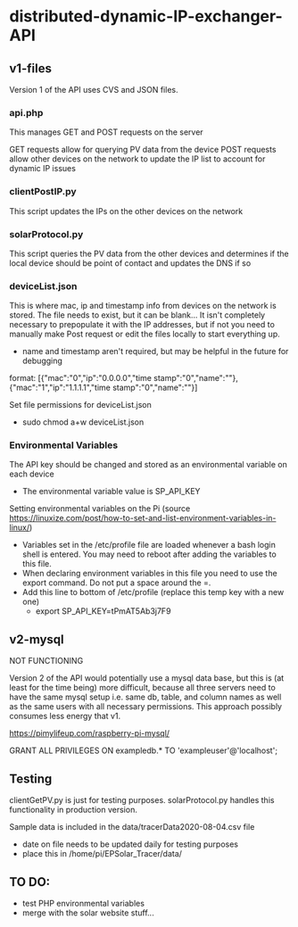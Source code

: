 # distributed-dynamic-IP-exchanger-API

## v1-files
Version 1 of the API uses CVS and JSON files.

### api.php
This manages GET and POST requests on the server

GET requests allow for querying PV data from the device
POST requests allow other devices on the network to update the IP list to account for dynamic IP issues

### clientPostIP.py

This script updates the IPs on the other devices on the network

### solarProtocol.py
This script queries the PV data from the other devices and determines if the local device should be point of contact and updates the DNS if so

### deviceList.json
This is where mac, ip and timestamp info from devices on the network is stored. The file needs to exist, but it can be blank... It isn't completely necessary to prepopulate it with the IP addresses, but if not you need to manually make Post request or edit the files locally to start everything up.
* name and timestamp aren't required, but may be helpful in the future for debugging

format:
[{"mac":"0","ip":"0.0.0.0","time stamp":"0","name":""},
{"mac":"1","ip":"1.1.1.1","time stamp":"0","name":""}]

Set file permissions for deviceList.json
* sudo chmod a+w deviceList.json

### Environmental Variables
The API key should be changed and stored as an environmental variable on each device
* The environmental variable value is SP_API_KEY

Setting environmental variables on the Pi (source https://linuxize.com/post/how-to-set-and-list-environment-variables-in-linux/)
* Variables set in the /etc/profile file are loaded whenever a bash login shell is entered. You may need to reboot after adding the variables to this file.
* When declaring environment variables in this file you need to use the export command. Do not put a space around the =.
* Add this line to bottom of /etc/profile (replace this temp key with a new one)
	* export SP_API_KEY=tPmAT5Ab3j7F9

## v2-mysql
NOT FUNCTIONING
 
Version 2 of the API would potentially use a mysql data base, but this is (at least for the time being) more difficult, because all three servers need to have the same mysql setup i.e. same db, table, and column names as well as the same users with all necessary permissions. This approach possibly consumes less energy that v1.

https://pimylifeup.com/raspberry-pi-mysql/

GRANT ALL PRIVILEGES ON exampledb.* TO 'exampleuser'@'localhost';

## Testing

clientGetPV.py is just for testing purposes. solarProtocol.py handles this functionality in production version.

Sample data is included in the data/tracerData2020-08-04.csv file
* date on file needs to be updated daily for testing purposes
* place this in /home/pi/EPSolar_Tracer/data/


## TO DO:
* test PHP environmental variables
* merge with the solar website stuff...